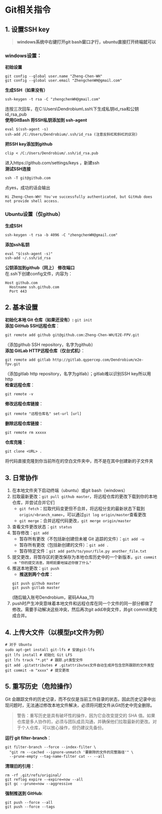 # Git相关指令
## 1. 设置SSH key
> **windows系统中右键打开git bash窗口才行，ubuntu直接打开终端就可以**
>
### windows设置：
**初始设置**   
```
git config --global user.name "Zheng-Chen-WH"    
git config --global user.email "ZhengchenWH@gmail.com"
```  
**生成SSH（如果没有）**  
```
ssh-keygen -t rsa -C "zhengchenWH@gmail.com"
```
连按三次回车，在C:\Users\Dendrobium\\.ssh\下生成私钥id_rsa和公钥id_rsa_pub     
**使用GitBash 将SSH私钥添加到 ssh-agent**  
```
eval $(ssh-agent -s)    
ssh-add /C:/Users/Dendrobium/.ssh/id_rsa (注意反斜杠和斜杠的区别)
```
**把SSH key添加到github**  
```
clip < /C:/Users/Dendrobium/.ssh/id_rsa.pub
```    
进入https://github.com/settings/keys ，新建ssh   
**测试SSH连接**  
```
ssh -T git@github.com
```  
点yes，成功的话会输出
```
Hi Zheng-Chen-WH! You've successfully authenticated, but GitHub does not provide shell access.
```

### Ubuntu设置（仅github）
**生成SSH**   
```
ssh-keygen -t rsa -b 4096 -C "zhengchenWH@gmail.com"
```   
**添加ssh私钥**    
```
eval "$(ssh-agent -s)"     
ssh-add ~/.ssh/id_rsa
```
**公钥添加到github（同上）**
**修改端口**   
在.ssh下创建config文件，内容为：  
```
Host github.com   
  Hostname ssh.github.com   
  Port 443    
```  

## 2. 基本设置
**初始化本地 Git 仓库（如果还没有）:** ```git init```  
**添加 GitHub SSH远程仓库**：
```
git remote add github git@github.com:Zheng-Chen-WH/E2E-FPV.git
``` 
（添加github SSH repository，名字为github）  
**添加 GitLab HTTP远程仓库（仅台式机）**：
```
git remote add gitlab http://gitlab.qypercep.com/Dendrobium/e2e-fpv.git
```
 （添加gitlab http repository，名字为gitlab）；gitlab难以识别SSH key所以用http  
**检查远程仓库**：
```
git remote -v
```  
**修改远程仓库链接**：
```
git remote "远程仓库名" set-url [url]
```  
**删除远程仓库链接**：
```
git remote rm xxxxx
```
**仓库克隆**：
```
git clone <URL> .
```
将代码直接克隆到你当前所在的空白文件夹中，而不是在其中创建新的子文件夹  

## 3. 日常协作
1. 在本地文件夹下启动终端（ubuntu）或git bash（windows）
2. 拉取最新更改：```git pull github master```，将远程仓库的更改下载到你的本地仓库，并尝试合并它们
    + ```git fetch```：拉取代码变更但不合并，将远程分支的最新状态下载到 ```origin/<branch_name>```，可以通过```git log origin/master```查看更改
    + ```git merge```：合并远程代码更改，```git merge origin/master```
3. 查看文件更改状态：```git status```
4. 暂存修改：```git add```     
    + 暂存所有更改（不包括新创建但未被 Git 追踪的文件）：```git add -u```
    + 暂存所有更改（包括新创建的文件）：```git add .```
    + 暂存特定文件：```git add path/to/your/file.py another_file.txt```
5. 提交更改，将暂存区的更改保存为本地仓库历史中的一个新版本，```git commit -m "你的提交消息，简明扼要地描述你做了什么"```
6. 推送本地更改：```git push```
    + **推送到两个仓库**：
    ```
    git push github master
    git push gitlab master 
    ```
    (随后输入账号Dendrobium，密码AAaa,,11)
7. push时产生冲突意味着本地文件和远程仓库在同一个文件的同一部分都做了修改。需要手动解决这些冲突，然后再次git add冲突文件，并git commit来完成合并。
## 4. 上传大文件（以模型pt文件为例）
```
# 对于 Ubuntu
sudo apt-get install git-lfs # 安装git-lfs
git lfs install # 初始化 Git LFS
git lfs track "*.pt" # 跟踪.pt类型文件
git add .gitattributes # .gitattributes文件自动生成并包含您所跟踪的文件类型
git commit -m "xxxx" # 提交更改
```

## 5. 重写历史（危险操作）
Git 会跟踪文件的历史记录，而不仅仅是当前工作目录的状态，因此历史记录中出现问题时，无法通过修改本地文件解决，必须将问题文件从Git历史中完全删除。 
> 警告：重写历史是具有破坏性的操作，因为它会改变提交的 SHA 值。如果仓库是多人协作的，必须与团队成员沟通，并确保他们拉取最新的更改。对于个人仓库，可以放心操作，但仍建议先备份。

**运行 git filter-branch**：
```
git filter-branch --force --index-filter \
  "git rm --cached --ignore-unmatch '要删除的文件的完整路径'" \
  --prune-empty --tag-name-filter cat -- --all
```
**清理旧的引用**：
```
rm -rf .git/refs/original/
git reflog expire --expire=now --all
git gc --prune=now --aggressive
```
**强制推送到 GitHub**:
```
git push --force --all
git push --force --tags
```

